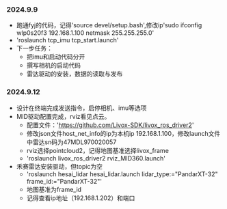 ### 2024.9.9
* 跑通fyj的代码，记得'source devel/setup.bash',修改ip'sudo ifconfig wlp0s20f3 192.168.1.100 netmask 255.255.255.0'
* 'roslaunch tcp_imu tcp_start.launch'
* 下一步任务：
	* 把imu和启动代码分开
	* 撰写相机的启动代码
	* 雷达驱动的安装，数据的读取与发布


### 2024.9.12
* 设计在终端完成发送指令，启停相机、imu等选项
* MID驱动配置完成，rviz看见点云。
	* 配置文件：'https://github.com/Livox-SDK/livox_ros_driver2'
	* 修改json文件host_net_info的ip为本机ip 192.168.1.100，修改launch文件中雷达sn码为47MDL970020057
	* rviz选择pointcloud2，记得地图基准选择livox_frame
	* 'roslaunch livox_ros_driver2 rviz_MID360.launch'
* 禾赛雷达安装驱动，但topic为空
	* 'roslaunch hesai_lidar hesai_lidar.launch lidar_type:="PandarXT-32" frame_id:="PandarXT-32"'
	* 地图基准为frame_id
	* 记得查看ip地址（192.168.1.202）和端口
